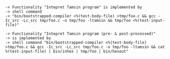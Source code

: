 
    -> Functionality "Intepret Tamsin program" is implemented by
    -> shell command
    -> "bin/bootstrapped-compiler <%(test-body-file) >tmp/foo.c && gcc -Ic_src -Lc_src tmp/foo.c -o tmp/foo -ltamsin && tmp/foo <%(test-input-file)"

    -> Functionality "Intepret Tamsin program (pre- & post-processed)"
    -> is implemented by
    -> shell command "bin/bootstrapped-compiler <%(test-body-file) >tmp/foo.c && gcc -Ic_src -Lc_src tmp/foo.c -o tmp/foo -ltamsin && cat %(test-input-file) | bin/inhex | tmp/foo | bin/hexout"

